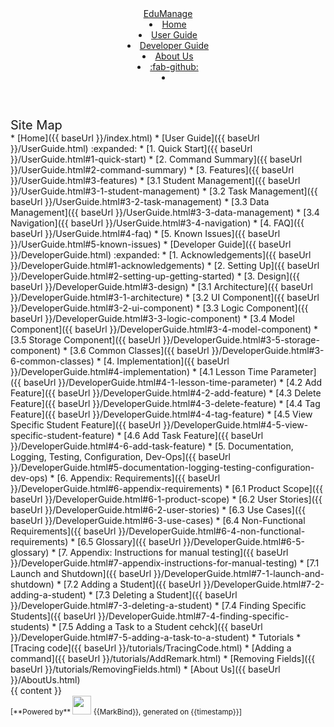 <head-bottom>
  <link rel="stylesheet" href="{{baseUrl}}/stylesheets/main.css">
</head-bottom>

<header sticky>
  <navbar type="dark">
    <a slot="brand" href="{{baseUrl}}/index.html" title="Home" class="navbar-brand">EduManage</a>
    <li><a href="{{baseUrl}}/index.html" class="nav-link">Home</a></li>
    <li><a href="{{baseUrl}}/UserGuide.html" class="nav-link">User Guide</a></li>
    <li><a href="{{baseUrl}}/DeveloperGuide.html" class="nav-link">Developer Guide</a></li>
    <li><a href="{{baseUrl}}/AboutUs.html" class="nav-link">About Us</a></li>
    <li><a href="https://github.com/se-edu/addressbook-level3" target="_blank" class="nav-link"><md>:fab-github:</md></a>
    </li>
    <li slot="right">
      <form class="navbar-form">
        <searchbar :data="searchData" placeholder="Search" :on-hit="searchCallback" menu-align-right></searchbar>
      </form>
    </li>
  </navbar>
</header>

<div id="flex-body">
  <nav id="site-nav">
    <div class="site-nav-top">
      <div class="fw-bold mb-2" style="font-size: 1.25rem;">Site Map</div>
    </div>
    <div class="nav-component slim-scroll">
      <site-nav>
* [Home]({{ baseUrl }}/index.html)
* [User Guide]({{ baseUrl }}/UserGuide.html) :expanded:
  * [1. Quick Start]({{ baseUrl }}/UserGuide.html#1-quick-start)
  * [2. Command Summary]({{ baseUrl }}/UserGuide.html#2-command-summary)
  * [3. Features]({{ baseUrl }}/UserGuide.html#3-features)
    * [3.1 Student Management]({{ baseUrl }}/UserGuide.html#3-1-student-management)
    * [3.2 Task Management]({{ baseUrl }}/UserGuide.html#3-2-task-management)
    * [3.3 Data Management]({{ baseUrl }}/UserGuide.html#3-3-data-management)
    * [3.4 Navigation]({{ baseUrl }}/UserGuide.html#3-4-navigation)
  * [4. FAQ]({{ baseUrl }}/UserGuide.html#4-faq)
  * [5. Known Issues]({{ baseUrl }}/UserGuide.html#5-known-issues)
* [Developer Guide]({{ baseUrl }}/DeveloperGuide.html) :expanded:
  * [1. Acknowledgements]({{ baseUrl }}/DeveloperGuide.html#1-acknowledgements)
  * [2. Setting Up]({{ baseUrl }}/DeveloperGuide.html#2-setting-up-getting-started)
  * [3. Design]({{ baseUrl }}/DeveloperGuide.html#3-design)
    * [3.1 Architecture]({{ baseUrl }}/DeveloperGuide.html#3-1-architecture)
    * [3.2 UI Component]({{ baseUrl }}/DeveloperGuide.html#3-2-ui-component)
    * [3.3 Logic Component]({{ baseUrl }}/DeveloperGuide.html#3-3-logic-component)
    * [3.4 Model Component]({{ baseUrl }}/DeveloperGuide.html#3-4-model-component)
    * [3.5 Storage Component]({{ baseUrl }}/DeveloperGuide.html#3-5-storage-component)
    * [3.6 Common Classes]({{ baseUrl }}/DeveloperGuide.html#3-6-common-classes)
  * [4. Implementation]({{ baseUrl }}/DeveloperGuide.html#4-implementation)
    * [4.1 Lesson Time Parameter]({{ baseUrl }}/DeveloperGuide.html#4-1-lesson-time-parameter)
    * [4.2 Add Feature]({{ baseUrl }}/DeveloperGuide.html#4-2-add-feature)
    * [4.3 Delete Feature]({{ baseUrl }}/DeveloperGuide.html#4-3-delete-feature)
    * [4.4 Tag Feature]({{ baseUrl }}/DeveloperGuide.html#4-4-tag-feature)
    * [4.5 View Specific Student Feature]({{ baseUrl }}/DeveloperGuide.html#4-5-view-specific-student-feature)
    * [4.6 Add Task Feature]({{ baseUrl }}/DeveloperGuide.html#4-6-add-task-feature)
  * [5. Documentation, Logging, Testing, Configuration, Dev-Ops]({{ baseUrl }}/DeveloperGuide.html#5-documentation-logging-testing-configuration-dev-ops)
  * [6. Appendix: Requirements]({{ baseUrl }}/DeveloperGuide.html#6-appendix-requirements)
    * [6.1 Product Scope]({{ baseUrl }}/DeveloperGuide.html#6-1-product-scope)
    * [6.2 User Stories]({{ baseUrl }}/DeveloperGuide.html#6-2-user-stories)
    * [6.3 Use Cases]({{ baseUrl }}/DeveloperGuide.html#6-3-use-cases)
    * [6.4 Non-Functional Requirements]({{ baseUrl }}/DeveloperGuide.html#6-4-non-functional-requirements)
    * [6.5 Glossary]({{ baseUrl }}/DeveloperGuide.html#6-5-glossary)
  * [7. Appendix: Instructions for manual testing]({{ baseUrl }}/DeveloperGuide.html#7-appendix-instructions-for-manual-testing)
    * [7.1 Launch and Shutdown]({{ baseUrl }}/DeveloperGuide.html#7-1-launch-and-shutdown)
    * [7.2 Adding a Student]({{ baseUrl }}/DeveloperGuide.html#7-2-adding-a-student)
    * [7.3 Deleting a Student]({{ baseUrl }}/DeveloperGuide.html#7-3-deleting-a-student)
    * [7.4 Finding Specific Students]({{ baseUrl }}/DeveloperGuide.html#7-4-finding-specific-students)
    * [7.5 Adding a Task to a Student cehck]({{ baseUrl }}/DeveloperGuide.html#7-5-adding-a-task-to-a-student)
* Tutorials
  * [Tracing code]({{ baseUrl }}/tutorials/TracingCode.html)
  * [Adding a command]({{ baseUrl }}/tutorials/AddRemark.html)
  * [Removing Fields]({{ baseUrl }}/tutorials/RemovingFields.html)
* [About Us]({{ baseUrl }}/AboutUs.html)
      </site-nav>
    </div>
  </nav>
  <div id="content-wrapper">
    {{ content }}
  </div>
  <nav id="page-nav">
    <div class="nav-component slim-scroll">
      <page-nav />
    </div>
  </nav>
  <scroll-top-button></scroll-top-button>
</div>

<footer>
  <!-- Support MarkBind by including a link to us on your landing page! -->
  <div class="text-center">
    <small>[<md>**Powered by**</md> <img src="https://markbind.org/favicon.ico" width="30"> {{MarkBind}}, generated on {{timestamp}}]</small>
  </div>
</footer>
